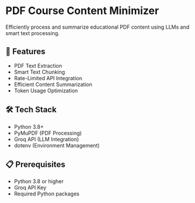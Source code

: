 # PDF Course Content Minimizer

Efficiently process and summarize educational PDF content using LLMs and smart text processing.

## 🚀 Features

- PDF Text Extraction
- Smart Text Chunking
- Rate-Limited API Integration
- Efficient Content Summarization
- Token Usage Optimization

## 🛠️ Tech Stack

- Python 3.8+
- PyMuPDF (PDF Processing)
- Groq API (LLM Integration)
- dotenv (Environment Management)

## 📋 Prerequisites

- Python 3.8 or higher
- Groq API Key
- Required Python packages